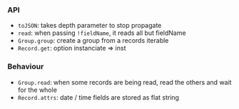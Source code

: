 ### API

- `toJSON`: takes depth parameter to stop propagate
- `read`: when passing `!fieldName`, it reads all but fieldName
- `Group.group`: create a group from a records iterable
- `Record.get`: option instanciate => inst

### Behaviour

- `Group.read`: when some records are being read, read the others and wait for the whole
- `Record.attrs`: date / time fields are stored as flat string
